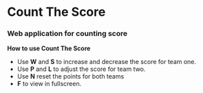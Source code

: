 # Count The Score
### Web application for counting score 

**How to use Count The Score**
- Use **W** and **S** to increase and decrease the score for team one.
- Use **P** and **L** to adjust the score for team two.
- Use **N** reset the points for both teams
- **F** to view in fullscreen.
